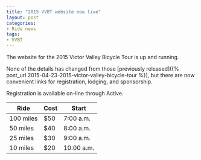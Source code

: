 ```yaml
---
title: "2015 VVBT website now live"
layout: post
categories:
- Ride news
tags:
- VVBT
---
```


The website for the 2015 Victor Valley Bicycle Tour is up and running.

None of the details has changed from those [previously released]({% post_url 2015-04-23-2015-victor-valley-bicycle-tour %}), but there are now convenient links for registration, lodging, and sponsorship.

Registration is available on-line through Active.

| Ride | Cost | Start |
|---|---|---|
| 100 miles | $50 | 7:00 a.m. |
| 50 miles | $40 | 8:00 a.m. |
| 25 miles | $30 | 9:00 a.m. |
| 10 miles | $20 | 10:00 a.m. |
